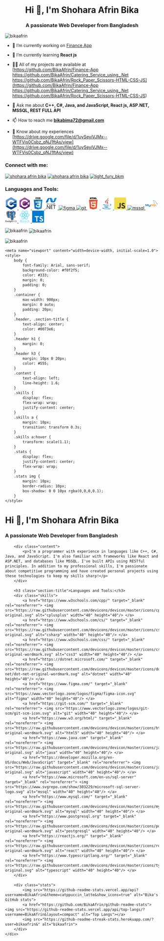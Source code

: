 <!DOCTYPE html>
<html lang="en">
<head>
    <meta charset="UTF-8"><h1 align="center">Hi 👋, I'm Shohara Afrin Bika</h1>
<h3 align="center">A passionate Web Developer from Bangladesh</h3>

<p align="left"> <img src="https://komarev.com/ghpvc/?username=bikaafrin&label=Profile%20views&color=0e75b6&style=flat" alt="bikaafrin" /> </p>

- 🔭 I’m currently working on [Finance App](https://github.com/BikaAfrin/Finance-App)

- 🌱 I’m currently learning **React js**

- 👨‍💻 All of my projects are available at [https://github.com/BikaAfrin/Finance-App https://github.com/BikaAfrin/Catering_Service_using_.Net https://github.com/BikaAfrin/Rock_Paper_Scissors-HTML-CSS-JS](https://github.com/BikaAfrin/Finance-App https://github.com/BikaAfrin/Catering_Service_using_.Net https://github.com/BikaAfrin/Rock_Paper_Scissors-HTML-CSS-JS)

- 💬 Ask me about **C++, C#, Java, and JavaScript, React js, ASP.NET, MSSQL, REST FULL API**

- 📫 How to reach me **bikabima72@gmail.com**

- 📄 Know about my experiences [https://drive.google.com/file/d/1uySeyiVJMx--WTFVis0Csbz_qNJ1ftAs/view](https://drive.google.com/file/d/1uySeyiVJMx--WTFVis0Csbz_qNJ1ftAs/view)

<h3 align="left">Connect with me:</h3>
<p align="left">
<a href="https://linkedin.com/in/shohara afrin bika" target="blank"><img align="center" src="https://raw.githubusercontent.com/rahuldkjain/github-profile-readme-generator/master/src/images/icons/Social/linked-in-alt.svg" alt="shohara afrin bika" height="30" width="40" /></a>
<a href="https://fb.com/shohara afrin bika" target="blank"><img align="center" src="https://raw.githubusercontent.com/rahuldkjain/github-profile-readme-generator/master/src/images/icons/Social/facebook.svg" alt="shohara afrin bika" height="30" width="40" /></a>
<a href="https://codeforces.com/profile/light_fury_bkm" target="blank"><img align="center" src="https://raw.githubusercontent.com/rahuldkjain/github-profile-readme-generator/master/src/images/icons/Social/codeforces.svg" alt="light_fury_bkm" height="30" width="40" /></a>
</p>

<h3 align="left">Languages and Tools:</h3>
<p align="left"> <a href="https://www.w3schools.com/cpp/" target="_blank" rel="noreferrer"> <img src="https://raw.githubusercontent.com/devicons/devicon/master/icons/cplusplus/cplusplus-original.svg" alt="cplusplus" width="40" height="40"/> </a> <a href="https://www.w3schools.com/cs/" target="_blank" rel="noreferrer"> <img src="https://raw.githubusercontent.com/devicons/devicon/master/icons/csharp/csharp-original.svg" alt="csharp" width="40" height="40"/> </a> <a href="https://www.w3schools.com/css/" target="_blank" rel="noreferrer"> <img src="https://raw.githubusercontent.com/devicons/devicon/master/icons/css3/css3-original-wordmark.svg" alt="css3" width="40" height="40"/> </a> <a href="https://dotnet.microsoft.com/" target="_blank" rel="noreferrer"> <img src="https://raw.githubusercontent.com/devicons/devicon/master/icons/dot-net/dot-net-original-wordmark.svg" alt="dotnet" width="40" height="40"/> </a> <a href="https://www.figma.com/" target="_blank" rel="noreferrer"> <img src="https://www.vectorlogo.zone/logos/figma/figma-icon.svg" alt="figma" width="40" height="40"/> </a> <a href="https://git-scm.com/" target="_blank" rel="noreferrer"> <img src="https://www.vectorlogo.zone/logos/git-scm/git-scm-icon.svg" alt="git" width="40" height="40"/> </a> <a href="https://www.w3.org/html/" target="_blank" rel="noreferrer"> <img src="https://raw.githubusercontent.com/devicons/devicon/master/icons/html5/html5-original-wordmark.svg" alt="html5" width="40" height="40"/> </a> <a href="https://www.java.com" target="_blank" rel="noreferrer"> <img src="https://raw.githubusercontent.com/devicons/devicon/master/icons/java/java-original.svg" alt="java" width="40" height="40"/> </a> <a href="https://developer.mozilla.org/en-US/docs/Web/JavaScript" target="_blank" rel="noreferrer"> <img src="https://raw.githubusercontent.com/devicons/devicon/master/icons/javascript/javascript-original.svg" alt="javascript" width="40" height="40"/> </a> <a href="https://www.microsoft.com/en-us/sql-server" target="_blank" rel="noreferrer"> <img src="https://www.svgrepo.com/show/303229/microsoft-sql-server-logo.svg" alt="mssql" width="40" height="40"/> </a> <a href="https://www.mysql.com/" target="_blank" rel="noreferrer"> <img src="https://raw.githubusercontent.com/devicons/devicon/master/icons/mysql/mysql-original-wordmark.svg" alt="mysql" width="40" height="40"/> </a> <a href="https://www.postgresql.org" target="_blank" rel="noreferrer"> <img src="https://raw.githubusercontent.com/devicons/devicon/master/icons/postgresql/postgresql-original-wordmark.svg" alt="postgresql" width="40" height="40"/> </a> <a href="https://reactjs.org/" target="_blank" rel="noreferrer"> <img src="https://raw.githubusercontent.com/devicons/devicon/master/icons/react/react-original-wordmark.svg" alt="react" width="40" height="40"/> </a> <a href="https://www.typescriptlang.org/" target="_blank" rel="noreferrer"> <img src="https://raw.githubusercontent.com/devicons/devicon/master/icons/typescript/typescript-original.svg" alt="typescript" width="40" height="40"/> </a> </p>

<p><img align="left" src="https://github-readme-stats.vercel.app/api/top-langs?username=bikaafrin&show_icons=true&locale=en&layout=compact" alt="bikaafrin" /></p>

<p>&nbsp;<img align="center" src="https://github-readme-stats.vercel.app/api?username=bikaafrin&show_icons=true&locale=en" alt="bikaafrin" /></p>

<p><img align="center" src="https://github-readme-streak-stats.herokuapp.com/?user=bikaafrin&" alt="bikaafrin" /></p>

    <meta name="viewport" content="width=device-width, initial-scale=1.0">
    <style>
        body {
            font-family: Arial, sans-serif;
            background-color: #f0f2f5;
            color: #333;
            margin: 0;
            padding: 0;
        }
        .container {
            max-width: 900px;
            margin: 0 auto;
            padding: 20px;
        }
        .header, .section-title {
            text-align: center;
            color: #0073e6;
        }
        .header h1 {
            margin: 0;
        }
        .header h3 {
            margin: 10px 0 20px;
            color: #555;
        }
        .content {
            text-align: left;
            line-height: 1.6;
        }
        .skills {
            display: flex;
            flex-wrap: wrap;
            justify-content: center;
        }
        .skills a {
            margin: 10px;
            transition: transform 0.3s;
        }
        .skills a:hover {
            transform: scale(1.1);
        }
        .stats {
            display: flex;
            justify-content: center;
            flex-wrap: wrap;
        }
        .stats img {
            margin: 10px;
            border-radius: 10px;
            box-shadow: 0 0 10px rgba(0,0,0,0.1);
        }
    </style>
</head>
<body>
    <div class="container">
        <div class="header">
            <h1>Hi 👋, I'm Shohara Afrin Bika</h1>
            <h3>A passionate Web Developer from Bangladesh</h3>
        </div>

        <div class="content">
            <p>I'm a programmer with experience in languages like C++, C#, Java, and JavaScript. I'm also familiar with frameworks like React and ASP.NET, and databases like MSSQL. I've built APIs using RESTful principles. In addition to my professional skills, I'm passionate about competitive programming and have created personal projects using these technologies to keep my skills sharp!</p>
        </div>

        <h3 class="section-title">Languages and Tools:</h3>
        <div class="skills">
            <a href="https://www.w3schools.com/cpp/" target="_blank" rel="noreferrer"> <img src="https://raw.githubusercontent.com/devicons/devicon/master/icons/cplusplus/cplusplus-original.svg" alt="cplusplus" width="40" height="40"/> </a>
            <a href="https://www.w3schools.com/cs/" target="_blank" rel="noreferrer"> <img src="https://raw.githubusercontent.com/devicons/devicon/master/icons/csharp/csharp-original.svg" alt="csharp" width="40" height="40"/> </a>
            <a href="https://www.w3schools.com/css/" target="_blank" rel="noreferrer"> <img src="https://raw.githubusercontent.com/devicons/devicon/master/icons/css3/css3-original-wordmark.svg" alt="css3" width="40" height="40"/> </a>
            <a href="https://dotnet.microsoft.com/" target="_blank" rel="noreferrer"> <img src="https://raw.githubusercontent.com/devicons/devicon/master/icons/dot-net/dot-net-original-wordmark.svg" alt="dotnet" width="40" height="40"/> </a>
            <a href="https://www.figma.com/" target="_blank" rel="noreferrer"> <img src="https://www.vectorlogo.zone/logos/figma/figma-icon.svg" alt="figma" width="40" height="40"/> </a>
            <a href="https://git-scm.com/" target="_blank" rel="noreferrer"> <img src="https://www.vectorlogo.zone/logos/git-scm/git-scm-icon.svg" alt="git" width="40" height="40"/> </a>
            <a href="https://www.w3.org/html/" target="_blank" rel="noreferrer"> <img src="https://raw.githubusercontent.com/devicons/devicon/master/icons/html5/html5-original-wordmark.svg" alt="html5" width="40" height="40"/> </a>
            <a href="https://www.java.com" target="_blank" rel="noreferrer"> <img src="https://raw.githubusercontent.com/devicons/devicon/master/icons/java/java-original.svg" alt="java" width="40" height="40"/> </a>
            <a href="https://developer.mozilla.org/en-US/docs/Web/JavaScript" target="_blank" rel="noreferrer"> <img src="https://raw.githubusercontent.com/devicons/devicon/master/icons/javascript/javascript-original.svg" alt="javascript" width="40" height="40"/> </a>
            <a href="https://www.microsoft.com/en-us/sql-server" target="_blank" rel="noreferrer"> <img src="https://www.svgrepo.com/show/303229/microsoft-sql-server-logo.svg" alt="mssql" width="40" height="40"/> </a>
            <a href="https://www.mysql.com/" target="_blank" rel="noreferrer"> <img src="https://raw.githubusercontent.com/devicons/devicon/master/icons/mysql/mysql-original-wordmark.svg" alt="mysql" width="40" height="40"/> </a>
            <a href="https://www.postgresql.org" target="_blank" rel="noreferrer"> <img src="https://raw.githubusercontent.com/devicons/devicon/master/icons/postgresql/postgresql-original-wordmark.svg" alt="postgresql" width="40" height="40"/> </a>
            <a href="https://reactjs.org/" target="_blank" rel="noreferrer"> <img src="https://raw.githubusercontent.com/devicons/devicon/master/icons/react/react-original-wordmark.svg" alt="react" width="40" height="40"/> </a>
            <a href="https://www.typescriptlang.org/" target="_blank" rel="noreferrer"> <img src="https://raw.githubusercontent.com/devicons/devicon/master/icons/typescript/typescript-original.svg" alt="typescript" width="40" height="40"/> </a>
        </div>

        <div class="stats">
            <img src="https://github-readme-stats.vercel.app/api?username=BikaAfrin&theme=catppuccin_latte&show_icons=true" alt="Bika's GitHub stats">
            <a href="https://github.com/BikaAfrin/github-readme-stats"><img src="https://github-readme-stats.vercel.app/api/top-langs/?username=BikaAfrin&layout=compact" alt="Top Langs"></a>
            <img src="https://github-readme-streak-stats.herokuapp.com/?user=bikaafrin&" alt="bikaafrin">
        </div>
    </div>
</body>
</html>
